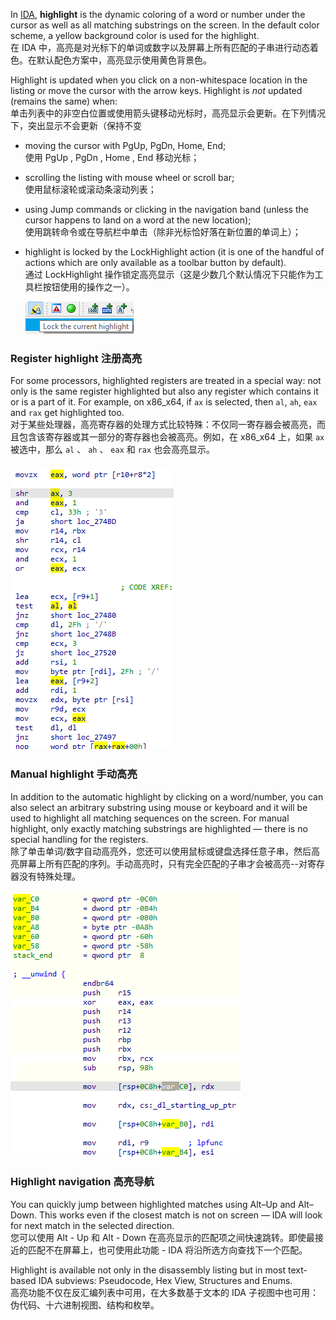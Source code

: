 In [IDA](https://www.hex-rays.com/products/ida/), **highlight** is the dynamic coloring of a word or number under the cursor as well as all matching substrings on the screen. In the default color scheme, a yellow background color is used for the highlight.  
在 IDA 中，高亮是对光标下的单词或数字以及屏幕上所有匹配的子串进行动态着色。在默认配色方案中，高亮显示使用黄色背景色。

Highlight is updated when you click on a non-whitespace location in the listing or move the cursor with the arrow keys. Highlight is _not_ updated (remains the same) when:  
单击列表中的非空白位置或使用箭头键移动光标时，高亮显示会更新。在下列情况下，突出显示不会更新（保持不变

-   moving the cursor with PgUp, PgDn, Home, End;  
    使用 PgUp , PgDn , Home , End 移动光标；
-   scrolling the listing with mouse wheel or scroll bar;  
    使用鼠标滚轮或滚动条滚动列表；
-   using Jump commands or clicking in the navigation band (unless the cursor happens to land on a word at the new location);  
    使用跳转命令或在导航栏中单击（除非光标恰好落在新位置的单词上）；
-   highlight is locked by the LockHighlight action (it is one of the handful of actions which are only available as a toolbar button by default).  
    通过 LockHighlight 操作锁定高亮显示（这是少数几个默认情况下只能作为工具栏按钮使用的操作之一）。
    
    ![](assets/2020/09/highlight_lock.png)
    

### Register highlight 注册高亮

For some processors, highlighted registers are treated in a special way: not only is the same register highlighted but also any register which contains it or is a part of it. For example, on x86_x64, if `ax` is selected, then `al`, `ah`, `eax` and `rax` get highlighted too.  
对于某些处理器，高亮寄存器的处理方式比较特殊：不仅同一寄存器会被高亮，而且包含该寄存器或其一部分的寄存器也会被高亮。例如，在 x86_x64 上，如果 `ax` 被选中，那么 `al` 、 `ah` 、 `eax` 和 `rax` 也会高亮显示。

### ![](assets/2020/09/highlight_reg.png)

### Manual highlight 手动高亮

In addition to the automatic highlight by clicking on a word/number, you can also select an arbitrary substring using mouse or keyboard and it will be used to highlight all matching sequences on the screen. For manual highlight, only exactly matching substrings are highlighted — there is no special handling for the registers.  
除了单击单词/数字自动高亮外，您还可以使用鼠标或键盘选择任意子串，然后高亮屏幕上所有匹配的序列。手动高亮时，只有完全匹配的子串才会被高亮--对寄存器没有特殊处理。

![](assets/2020/09/highlight_manual.png)

### Highlight navigation 高亮导航

You can quickly jump between highlighted matches using Alt–Up and Alt–Down. This works even if the closest match is not on screen — IDA will look for next match in the selected direction.  
您可以使用 Alt - Up 和 Alt - Down 在高亮显示的匹配项之间快速跳转。即使最接近的匹配不在屏幕上，也可使用此功能 - IDA 将沿所选方向查找下一个匹配。

Highlight is available not only in the disassembly listing but in most text-based IDA subviews: Pseudocode, Hex View, Structures and Enums.  
高亮功能不仅在反汇编列表中可用，在大多数基于文本的 IDA 子视图中也可用：伪代码、十六进制视图、结构和枚举。